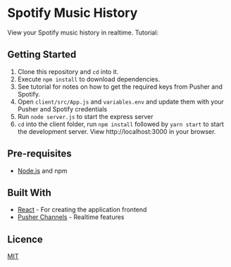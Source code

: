 # Spotify Music History

View your Spotify music history in realtime. Tutorial:

## Getting Started

1. Clone this repository and `cd` into it.
2. Execute `npm install` to download dependencies.
3. See tutorial for notes on how to get the required keys from Pusher and Spotify.
4. Open `client/src/App.js` and `variables.env` and update them with your Pusher and Spotify credentials
5. Run `node server.js` to start the express server
6. `cd` into the client folder, run `npm install` followed by `yarn start` to start the development server. View http://localhost:3000 in your browser.

## Pre-requisites

- [Node.js](https://nodejs.org/en) and npm

## Built With

- [React](https://reactjs.org) - For creating the application frontend
- [Pusher Channels](https://pusher.com/docs) - Realtime features

## Licence

[MIT](https://opensource.org/licenses/MIT)

